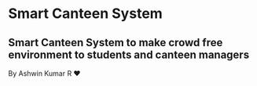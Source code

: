 # Smart Canteen System
## Smart Canteen System to make crowd free environment to students and canteen managers

By
Ashwin Kumar R ❤
